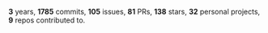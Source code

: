 **3** years, **1785** commits, **105** issues, **81** PRs, **138** stars, **32** personal projects, **9** repos contributed to.
